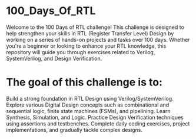 # 100_Days_Of_RTL
Welcome to the 100 Days of RTL challenge! This challenge is designed to help strengthen your skills in RTL (Register Transfer Level) Design by working on a series of hands-on projects and tasks over 100 days. Whether you're a beginner or looking to enhance your RTL knowledge, this repository will guide you through exercises related to Verilog, SystemVerilog, and Design Verification.

# The goal of this challenge is to:

Build a strong foundation in RTL Design using Verilog/SystemVerilog.
Explore various Digital Design concepts such as combinational and sequential logic, finite state machines (FSMs), and pipelining.
Learn Synthesis, Simulation, and Logic.
Practice Design Verification techniques using assertions and testbenches.
Complete daily coding exercises, project implementations, and gradually tackle complex designs.
